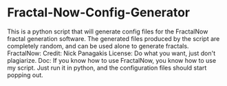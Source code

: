# Fractal-Now-Config-Generator
This is a python script that will generate config files for the FractalNow fractal generation software.  The generated files produced by the script are completely random, and can be used alone to generate fractals.
FractalNow:
Credit:
Nick Panagakis
License:
Do what you want, just don't plagiarize.
Doc:
If you know how to use FractalNow, you know how to use my script.
Just run it in python, and the configuration files should start popping out.
